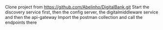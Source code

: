 Clone project from https://github.com/Abelinho/DigitalBank.git
Start the discovery service first, then the config server, the digitalmiddleware service and then the api-gateway
Import the postman collection and call the endpoints there